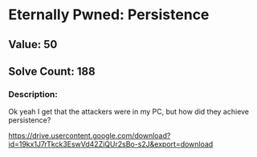 # Eternally Pwned: Persistence
## Value: 50
## Solve Count: 188
### Description:
Ok yeah I get that the attackers were in my PC, but how did they achieve persistence?

https://drive.usercontent.google.com/download?id=19kx1J7rTkck3EswVd42ZiQUr2sBo-s2J&export=download